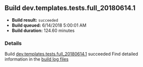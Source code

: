 ## Build dev.templates.tests.full_20180614.1
- **Build result:** `succeeded`
- **Build queued:** 6/14/2018 5:00:01 AM
- **Build duration:** 124.60 minutes
### Details
Build [dev.templates.tests.full_20180614.1](https://winappstudio.visualstudio.com/web/build.aspx?pcguid=a4ef43be-68ce-4195-a619-079b4d9834c2&builduri=vstfs%3a%2f%2f%2fBuild%2fBuild%2f25876) succeeded
Find detailed information in the [build log files](https://uwpctdiags.blob.core.windows.net/buildlogs/dev.templates.tests.full_20180614.1_logs.zip)
